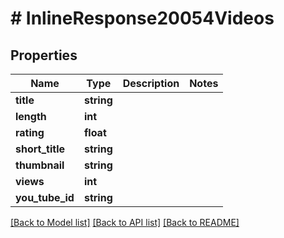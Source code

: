 # # InlineResponse20054Videos

## Properties

Name | Type | Description | Notes
------------ | ------------- | ------------- | -------------
**title** | **string** |  | 
**length** | **int** |  | 
**rating** | **float** |  | 
**short_title** | **string** |  | 
**thumbnail** | **string** |  | 
**views** | **int** |  | 
**you_tube_id** | **string** |  | 

[[Back to Model list]](../../README.md#documentation-for-models) [[Back to API list]](../../README.md#documentation-for-api-endpoints) [[Back to README]](../../README.md)


